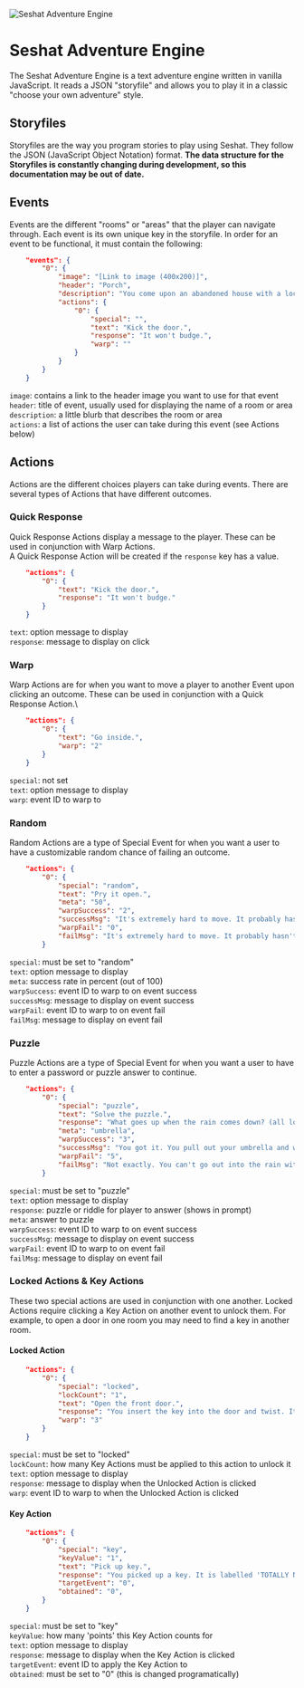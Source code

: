 ![Seshat Adventure Engine](https://i.imgur.com/KLpd2I2.png)

# Seshat Adventure Engine
The Seshat Adventure Engine is a text adventure engine written in vanilla JavaScript. It reads a JSON "storyfile" and allows you to play it in a classic "choose your own adventure" style.

## Storyfiles
Storyfiles are the way you program stories to play using Seshat. They follow the JSON (JavaScript Object Notation) format. **The data structure for the Storyfiles is constantly changing during development, so this documentation may be out of date.**

## Events
Events are the different "rooms" or "areas" that the player can navigate through. Each event is its own unique key in the storyfile. In order for an event to be functional, it must contain the following:
```JSON
    "events": {
        "0": {
            "image": "[Link to image (400x200)]",
            "header": "Porch",
            "description": "You come upon an abandoned house with a locked front door.",
            "actions": {
                "0": {
                    "special": "",     
                    "text": "Kick the door.",
                    "response": "It won't budge.",
                    "warp": ""
                }
            }
        }
    }
```
```image```: contains a link to the header image you want to use for that event  
```header```: title of event, usually used for displaying the name of a room or area  
```description```: a little blurb that describes the room or area  
```actions```: a list of actions the user can take during this event (see Actions below)  

## Actions
Actions are the different choices players can take during events. There are several types of Actions that have different outcomes.

### Quick Response
Quick Response Actions display a message to the player. These can be used in conjunction with Warp Actions.\
A Quick Response Action will be created if the ```response``` key has a value.
```JSON
    "actions": {
        "0": {
            "text": "Kick the door.",
            "response": "It won't budge."
        }
    }
```
```text```: option message to display\
```response```: message to display on click

### Warp
Warp Actions are for when you want to move a player to another Event upon clicking an outcome. These can be used in conjunction with a Quick Response Action.\
```JSON
    "actions": {
        "0": {     
            "text": "Go inside.",
            "warp": "2"
        }
    }
```    
```special```: not set\
```text```: option message to display\
```warp```: event ID to warp to

### Random
Random Actions are a type of Special Event for when you want a user to have a customizable random chance of failing an outcome.
```JSON
    "actions": {
        "0": {
            "special": "random",
            "text": "Pry it open.",
            "meta": "50",
            "warpSuccess": "2",
            "successMsg": "It's extremely hard to move. It probably hasn't been opened in years. With a great burst of effort, you slide the window open.",
            "warpFail": "0",
            "failMsg": "It's extremely hard to move. It probably hasn't been opened in years. Unfortunately it appears the wood has rotted to the point that this window won't be opening any time soon."
        }
```
```special```: must be set to "random"\
```text```: option message to display\
```meta```: success rate in percent (out of 100)\
```warpSuccess```: event ID to warp to on event success\
```successMsg```: message to display on event success\
```warpFail```: event ID to warp to on event fail\
```failMsg```: message to display on event fail

### Puzzle
Puzzle Actions are a type of Special Event for when you want a user to have to enter a password or puzzle answer to continue.
```JSON
    "actions": {
        "0": {
            "special": "puzzle",                      
            "text": "Solve the puzzle.",
            "response": "What goes up when the rain comes down? (all lowercase, one word).",
            "meta": "umbrella",
            "warpSuccess": "3",
            "successMsg": "You got it. You pull out your umbrella and walk out into the rain.",
            "warpFail": "5",
            "failMsg": "Not exactly. You can't go out into the rain without one of these."
        }
```
```special```: must be set to "puzzle"\
```text```: option message to display\
```response```: puzzle or riddle for player to answer (shows in prompt)\
```meta```: answer to puzzle\
```warpSuccess```: event ID to warp to on event success\
```successMsg```: message to display on event success\
```warpFail```: event ID to warp to on event fail\
```failMsg```: message to display on event fail

### Locked Actions & Key Actions
These two special actions are used in conjunction with one another. Locked Actions require clicking a Key Action on another event to unlock them. For example, to open a door in one room you may need to find a key in another room.

#### Locked Action
```JSON
    "actions": {
        "0": {
            "special": "locked",
            "lockCount": "1",
            "text": "Open the front door.",
            "response": "You insert the key into the door and twist. It pops open.",
            "warp": "3"
        }
    }
```
```special```: must be set to "locked"\
```lockCount```: how many Key Actions must be applied to this action to unlock it\
```text```: option message to display\
```response```: message to display when the Unlocked Action is clicked\
```warp```: event ID to warp to when the Unlocked Action is clicked

#### Key Action
```JSON
    "actions": {
        "0": {
            "special": "key",
            "keyValue": "1",
            "text": "Pick up key.",
            "response": "You picked up a key. It is labelled 'TOTALLY NOT FOR THE FRONT DOOR'",
            "targetEvent": "0",
            "obtained": "0",
        }
    }
```
```special```: must be set to "key"\
```keyValue```: how many 'points' this Key Action counts for\
```text```: option message to display\
```response```: message to display when the Key Action is clicked\
```targetEvent```: event ID to apply the Key Action to\
```obtained```: must be set to "0" (this is changed programatically)